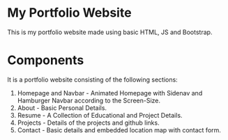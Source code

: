 # My Portfolio Website
This is my portfolio website made using basic HTML, JS and Bootstrap.

 # Components
 It is a portfolio website consisting of the following sections:
  1. Homepage and Navbar - Animated Homepage with Sidenav and Hamburger Navbar according to the Screen-Size.
  2. About - Basic Personal Details.
  3. Resume - A Collection of Educational and Project Details.
  4. Projects - Details of the projects and github links.
  5. Contact - Basic details and embedded location map with contact form.
